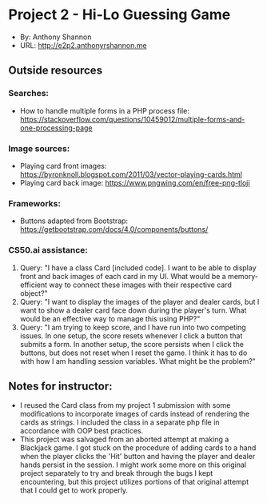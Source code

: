 # Project 2 - Hi-Lo Guessing Game
+ By: Anthony Shannon
+ URL: <http://e2p2.anthonyrshannon.me>

## Outside resources
### Searches:
- How to handle multiple forms in a PHP process file: <https://stackoverflow.com/questions/10459012/multiple-forms-and-one-processing-page>

### Image sources:
- Playing card front images: <https://byronknoll.blogspot.com/2011/03/vector-playing-cards.html>
- Playing card back image: <https://www.pngwing.com/en/free-png-tloji>

### Frameworks:
- Buttons adapted from Bootstrap: <https://getbootstrap.com/docs/4.0/components/buttons/>

### CS50.ai assistance:
1. Query: "I have a class Card [included code]. I want to be able to display front and back images of each card in my UI. What would be a memory-efficient way to connect these images with their respective card object?"
2. Query: "I want to display the images of the player and dealer cards, but I want to show a dealer card face down during the player's turn. What would be an effective way to manage this using PHP?"
3. Query: "I am trying to keep score, and I have run into two competing issues. In one setup, the score resets whenever I click a button that submits a form. In another setup, the score persists when I click the buttons, but does not reset when I reset the game. I think it has to do with how I am handling session variables. What might be the problem?" 

## Notes for instructor:
- I reused the Card class from my project 1 submission with some modifications to incorporate images of cards instead of rendering the cards as strings. I included the class in a separate php file in accordance with OOP best practices.
- This project was salvaged from an aborted attempt at making a Blackjack game. I got stuck on the procedure of adding cards to a hand when the player clicks the 'Hit' button and having the player and dealer hands persist in the session. I might work some more on this original project separately to try and break through the bugs I kept encountering, but this project utilizes portions of that original attempt that I could get to work properly.
